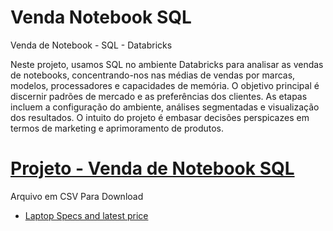 # Venda Notebook SQL
Venda de Notebook - SQL - Databricks


Neste projeto, usamos SQL no ambiente Databricks para analisar as vendas de notebooks, concentrando-nos nas médias de vendas por marcas, modelos, processadores e capacidades de memória. O objetivo principal é discernir padrões de mercado e as preferências dos clientes. As etapas incluem a configuração do ambiente, análises segmentadas e visualização dos resultados. O intuito do projeto é embasar decisões perspicazes em termos de marketing e aprimoramento de produtos.


# [Projeto - Venda de Notebook SQL](https://databricks-prod-cloudfront.cloud.databricks.com/public/4027ec902e239c93eaaa8714f173bcfc/5329306122074806/111500020343240/1954327586231212/latest.html)






Arquivo em CSV Para Download
- [Laptop Specs and latest price](https://www.kaggle.com/datasets/kuchhbhi/latest-laptop-price-list)





